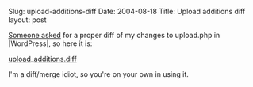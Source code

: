 Slug: upload-additions-diff
Date: 2004-08-18
Title: Upload additions diff
layout: post

<a href="http://redmonk.net/archives/2004/08/16/wordpress-thumbnail-html-addition-for-uploadphp/#comment-871">Someone asked</a> for a proper diff of my changes to upload.php in |WordPress|, so here it is:

<a href="http://redmonk.net/mt/mt-static/uploads/upload_additions.diff">upload_additions.diff</a>

I&#39;m a diff/merge idiot, so you&#39;re on your own in using it.
